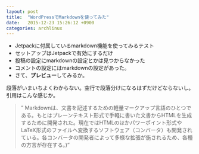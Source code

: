 ```yaml
---
layout: post
title:  "WordPressでMarkdownを使ってみた"
date:   2015-12-23 15:26:12 +0900
categories: archlinux
---
```


  * Jetpackに付属しているmarkdown機能を使ってみるテスト
  * セットアップはJetpackで有効にするだけ
  * 投稿の設定にmarkdownの設定とかは見つからなかった
  * コメントの設定にはmarkdownの設定があった。
  * さて、**プレビュー**してみるか。

段落がいまいちよくわからない。空行で段落分けになるはずだけどならないし。 引用はこんな感じか。

> ” Markdownは、文書を記述するための軽量マークアップ言語のひとつである。もとはプレーンテキスト形式で手軽に書いた文書からHTMLを生成するために開発された。現在ではHTMLのほかパワーポイント形式やLaTeX形式のファイルへ変換するソフトウェア（コンバータ）も開発されている。各コンバータの開発者によって多様な拡張が施されるため、各種の方言が存在する。)”
